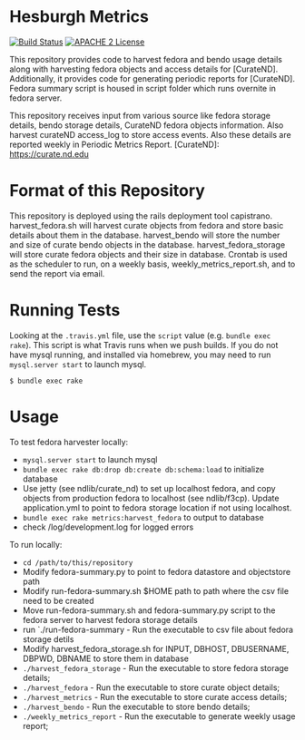 # Hesburgh Metrics

[![Build Status](https://travis-ci.org/ndlib/hesburgh_metrics.png?branch=master)](https://travis-ci.org/ndlib/hesburgh_metrics)
[![APACHE 2 License](http://img.shields.io/badge/APACHE2-license-blue.svg)](./LICENSE)

This repository provides code to harvest fedora and bendo usage details along with harvesting fedora objects
and access details for [CurateND].  Additionally, it provides code for generating periodic reports for [CurateND].
Fedora summary script is housed in script folder which runs overnite in fedora server.

This repository receives input from various source like fedora storage details, bendo storage details,
CurateND fedora objects information. Also harvest curateND access_log to store access events. Also these
details are reported weekly in Periodic Metrics Report.
[CurateND]: https://curate.nd.edu

# Format of this Repository

This repository is deployed using the rails deployment tool capistrano.
harvest_fedora.sh will harvest curate objects from fedora and store basic details
about them in the database. harvest_bendo will store the number and size of curate bendo objects in
the database. harvest_fedora_storage will store curate fedora objects and their size in database.
Crontab is used as the scheduler to run, on a weekly basis, weekly_metrics_report.sh, and to send the report via email.


# Running Tests

Looking at the `.travis.yml` file, use the `script` value (e.g. `bundle exec rake`). This
script is what Travis runs when we push builds. If you do not have mysql running, and
installed via homebrew, you may need to run `mysql.server start` to launch mysql.

```console
$ bundle exec rake
```

# Usage

To test fedora harvester locally:
* `mysql.server start` to launch mysql
* `bundle exec rake db:drop db:create db:schema:load` to initialize database
* Use jetty (see ndlib/curate_nd) to set up localhost fedora, and copy objects from production fedora to localhost (see ndlib/f3cp). Update application.yml to point to fedora storage location if not using localhost. 
* `bundle exec rake metrics:harvest_fedora` to output to database
* check /log/development.log for logged errors

To run locally:

* `cd /path/to/this/repository`
* Modify fedora-summary.py to point to fedora datastore and objectstore path
* Modify run-fedora-summary.sh $HOME path to path where the csv file need to be created
* Move run-fedora-summary.sh and fedora-summary.py script to the fedora server to harvest fedora storage details
* run `./run-fedora-summary - Run the executable to csv file about fedora storage detils
* Modify harvest_fedora_storage.sh for INPUT, DBHOST, DBUSERNAME, DBPWD, DBNAME to store them in database
* `./harvest_fedora_storage` - Run the executable to store fedora storage details;
* `./harvest_fedora` - Run the executable to store curate object details;
* `./harvest_metrics` - Run the executable to store curate access details;
* `./harvest_bendo` - Run the executable to store bendo details;
* `./weekly_metrics_report` - Run the executable to generate weekly usage report;
